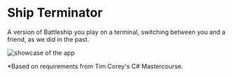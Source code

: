 <h1>Ship Terminator</h1>

A version of Battleship you play on a terminal, switching between you and a friend, as we did in the past.

![showcase of the app](https://github.com/milami-dev/MiniBattleshipApp/blob/master/ShipTerminator_clip.gif)

*Based on requirements from Tim Corey's C# Mastercourse.
